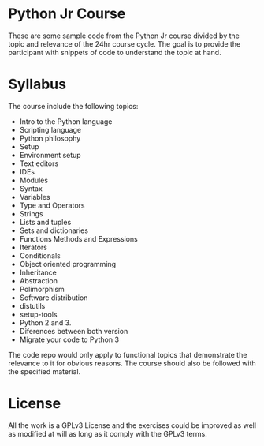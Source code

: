 Python Jr Course
================

These are some sample code from the Python Jr course divided by the topic and relevance of the 24hr course cycle. The goal is to provide the participant with snippets of code to understand the topic at hand.

Syllabus
========

The course include the following topics:
* Intro to the Python language
 * Scripting language
 * Python philosophy
 * Setup
* Environment setup
 * Text editors
 * IDEs
* Modules
 * Syntax
* Variables
* Type and Operators
 * Strings
 * Lists and tuples
 * Sets and dictionaries
* Functions Methods and Expressions
* Iterators
* Conditionals
* Object oriented programming
 * Inheritance
 * Abstraction
 * Polimorphism
* Software distribution
 * distutils
 * setup-tools
* Python 2 and 3.
 * Diferences between both version
 * Migrate your code to Python 3

The code repo would only apply to functional topics that demonstrate the relevance to it for obvious reasons. The course should also be followed with the specified material.

# License
All the work is a GPLv3 License and the exercises could be improved as well as modified at will as long as it comply with the GPLv3 terms.

